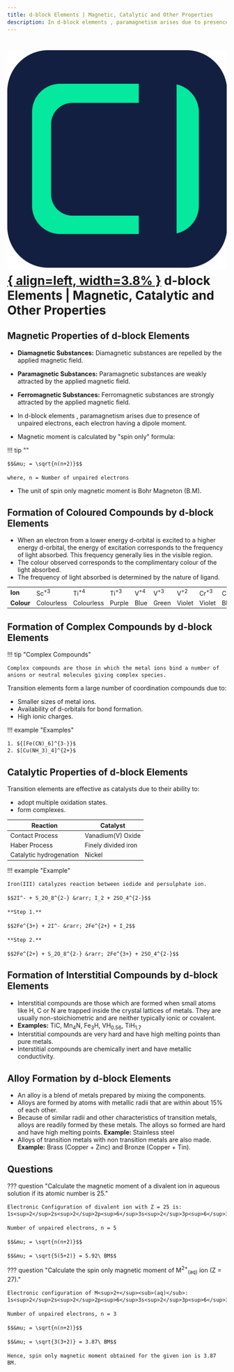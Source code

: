 ```yaml
---
title: d-block Elements | Magnetic, Catalytic and Other Properties
description: In d-block elements , paramagnetism arises due to presence of unpaired electrons, each electron having a dipole moment.
---
```


# [![ChemistryEdu Logo](../../../images/favicon.svg){ align=left, width=3.8% }](../../../index.md)  d-block Elements | Magnetic, Catalytic and Other Properties

## Magnetic Properties of d-block Elements

* **Diamagnetic Substances:** Diamagnetic substances are repelled by the applied magnetic field.

* **Paramagnetic Substances:** Paramagnetic substances are weakly attracted by the applied magnetic field.

* **Ferromagnetic Substances:** Ferromagnetic substances are strongly attracted by the applied magnetic field.

* In d-block elements , paramagnetism arises due to presence of unpaired electrons, each electron having a dipole moment.

* Magnetic moment is calculated by "spin only" formula:

!!! tip ""

    $$&mu; = \sqrt{n(n+2)}$$

    where, n = Number of unpaired electrons

* The unit of spin only magnetic moment is Bohr Magneton (B.M).

## Formation of Coloured Compounds by d-block Elements

* When an electron from a lower energy d-orbital is excited to a higher energy d-orbital, the energy of excitation corresponds to the frequency of light absorbed. This frequency generally lies in the visible region.
* The colour observed corresponds to the complimentary colour of the light absorbed.
* The frequency of light absorbed is determined by the nature of ligand.

<table>
  <tr>
    <td><strong>Ion</strong></td>
    <td>Sc<sup>+3</sup></td>
    <td>Ti<sup>+4</sup></td>
    <td>Ti<sup>+3</sup></td>
    <td>V<sup>+4</sup></td>
    <td>V<sup>+3</sup></td>
    <td>V<sup>+2</sup></td>
    <td>Cr<sup>+3</sup></td>
    <td>Cr<sup>+2</sup></td>
    <td>Mn<sup>+3</sup></td>
    <td>Mn<sup>+2</sup></td>
    <td>Fe<sup>+3</sup></td>
    <td>Fe<sup>+2</sup></td>
    <td>Co<sup>+3</sup></td>
    <td>Co<sup>+2</sup></td>
    <td>Ni<sup>+2</sup></td>
    <td>Cu<sup>+2</sup></td>
    <td>Zn<sup>+2</sup></td>
  </tr>
  <tr>
    <td><strong>Colour</strong></td>
    <td>Colourless</td>
    <td>Colourless</td>
    <td>Purple</td>
    <td>Blue</td>
    <td>Green</td>
    <td>Violet</td>
    <td>Violet</td>
    <td>Blue</td>
    <td>Violet</td>
    <td>Pink</td>
    <td>Yellow</td>
    <td>Green</td>
    <td>Blue</td>
    <td>Pink</td>
    <td>Green</td>
    <td>Blue</td>
    <td>Colourless</td>
  </tr>
</table>

## Formation of Complex Compounds by d-block Elements

!!! tip "Complex Compounds"

    Complex compounds are those in which the metal ions bind a number of anions or neutral molecules giving complex species.

Transition elements form a large number of coordination compounds due to:

* Smaller sizes of metal ions.
* Availability of d-orbitals for bond formation.
* High ionic charges.

!!! example "Examples"

    1. ${[Fe(CN)_6]^{3-}}$
    2. $[Cu(NH_3)_4]^{2+}$

## Catalytic Properties of d-block Elements

Transition elements are effective as catalysts due to their ability to:

* adopt multiple oxidation states.
* form complexes.

| Reaction                  | 	Catalyst            |
|---------------------------|-----------------------|
| Contact Process	          | Vanadium(V) Oxide     |
| Haber Process	            | Finely divided iron   |
| Catalytic hydrogenation	  | Nickel                |

!!! example "Example"

    Iron(III) catalyzes reaction between iodide and persulphate ion.

    $$2I^- + S_2O_8^{2-} &rarr; I_2 + 2SO_4^{2-}$$

    **Step 1.**

    $$2Fe^{3+} + 2I^- &rarr; 2Fe^{2+} + I_2$$

    **Step 2.**

    $$2Fe^{2+} + S_2O_8^{2-} &rarr; 2Fe^{3+} + 2SO_4^{2-}$$

## Formation of Interstitial Compounds by d-block Elements

* Interstitial compounds are those which are formed when small atoms like H, C or N are trapped inside the crystal lattices of metals. They are usually non-stoichiometric and are neither typically ionic or covalent.
* **Examples:** TiC, Mn<sub>4</sub>N, Fe<sub>3</sub>H, VH<sub>0.56</sub>, TiH<sub>1.7</sub>
* Interstitial compounds are very hard and have high melting points than pure metals.
* Interstitial compounds are chemically inert and have metallic conductivity.

## Alloy Formation by d-block Elements

* An alloy is a blend of metals prepared by mixing the components.
* Alloys are formed by atoms with metallic radii that are within about 15% of each other.
* Because of similar radii and other characteristics of transition metals, alloys are readily formed by these metals. The alloys so formed are hard and have high melting points. **Example:** Stainless steel
* Alloys of transition metals with non transition metals are also made. **Example:** Brass (Copper + Zinc) and Bronze (Copper + Tin).

## Questions

??? question "Calculate the magnetic moment of a divalent ion in aqueous solution if its atomic number is 25."

    Electronic Configuration of divalent ion with Z = 25 is: 1s<sup>2</sup>2s<sup>2</sup>2p<sup>6</sup>3s<sup>2</sup>3p<sup>6</sup>3d<sup>5</sup>.

    Number of unpaired electrons, n = 5

    $$&mu; = \sqrt{n(n+2)}$$

    $$&mu; = \sqrt{5(5+2)} = 5.92\ BM$$

??? question "Calculate the spin only magnetic moment of M<sup>2+</sup><sub>(aq)</sub> ion (Z = 27)."

    Electronic configuration of M<sup>2+</sup><sub>(aq)</sub>: 1s<sup>2</sup>2s<sup>2</sup>2p<sup>6</sup>3s<sup>2</sup>3p<sup>6</sup>3d<sup>7</sup>.

    Number of unpaired electrons, n = 3

    $$&mu; = \sqrt{n(n+2)}$$

    $$&mu; = \sqrt{3(3+2)} = 3.87\ BM$$

    Hence, spin only magnetic moment obtained for the given ion is 3.87 BM.
